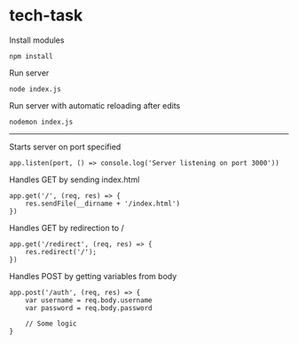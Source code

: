 # tech-task

Install modules
```
npm install
```

Run server
```
node index.js
```

Run server with automatic reloading after edits
```
nodemon index.js
```

-----------------------------

Starts server on port specified
```
app.listen(port, () => console.log('Server listening on port 3000'))
```

Handles GET by sending index.html
```
app.get('/', (req, res) => {
    res.sendFile(__dirname + '/index.html')
})
```

Handles GET by redirection to /
```
app.get('/redirect', (req, res) => {
    res.redirect('/');
})
```

Handles POST by getting variables from body
```
app.post('/auth', (req, res) => {
    var username = req.body.username
    var password = req.body.password

    // Some logic
}
```
